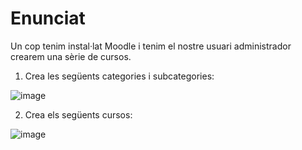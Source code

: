 # Enunciat

Un cop tenim instal·lat Moodle i tenim el nostre usuari administrador crearem una sèrie de cursos.

1. Crea les següents categories i subcategories:

![image](https://user-images.githubusercontent.com/110727546/204323379-2eab0c2d-8c02-4804-ab63-7b6fb611f381.png)

2. Crea els següents cursos:

![image](https://user-images.githubusercontent.com/110727546/204323603-c8047df3-c444-4e19-9008-5026778a6d05.png)
